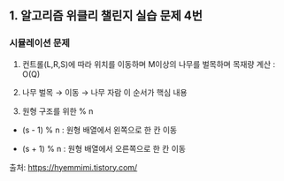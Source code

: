 ## 1. 알고리즘 위클리 챌린지 실습 문제 4번

### 시뮬레이션 문제
1. 컨트롤(L,R,S)에 따라 위치를 이동하며 M이상의 나무를 벌목하며 목재량 계산 : O(Q)

2. 나무 벌목 → 이동 → 나무 자람 이 순서가 핵심 내용

3. 원형 구조를 위한 % n
   
- (s - 1) % n : 원형 배열에서 왼쪽으로 한 칸 이동

- (s + 1) % n : 원형 배열에서 오른쪽으로 한 칸 이동


출처: https://hyemmimi.tistory.com/



